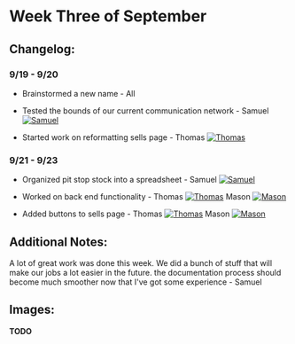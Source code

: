 # Week Three of September

## Changelog:
### 9/19 - 9/20
- Brainstormed a new name - All

- Tested the bounds of our current communication network - Samuel [![Samuel](https://img.shields.io/github/followers/bigManSamm?style=social)](https://github.com/bigManSamm)

- Started work on reformatting sells page - Thomas [![Thomas](https://img.shields.io/github/followers/ro-bot1?style=social)](https://github.com/ro-bot1) 
### 9/21 - 9/23
- Organized pit stop stock into a spreadsheet - Samuel [![Samuel](https://img.shields.io/github/followers/bigManSamm?style=social)](https://github.com/bigManSamm)

- Worked on back end functionality - Thomas [![Thomas](https://img.shields.io/github/followers/ro-bot1?style=social)](https://github.com/ro-bot1) Mason [![Mason](https://img.shields.io/github/followers/MasonT8198?style=social)](https://github.com/MasonT8198) 

- Added buttons to sells page - Thomas [![Thomas](https://img.shields.io/github/followers/ro-bot1?style=social)](https://github.com/ro-bot1) Mason [![Mason](https://img.shields.io/github/followers/MasonT8198?style=social)](https://github.com/MasonT8198) 

## Additional Notes:
A lot of great work was done this week. We did a bunch of stuff that will make our jobs a lot easier in the future. the documentation process should become much smoother now that I've got some experience - Samuel

## Images:
**TODO**